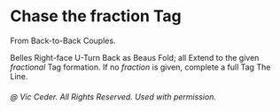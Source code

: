 
# Chase the fraction Tag

From Back-to-Back Couples.

Belles Right-face U-Turn Back as Beaus Fold;
all Extend to the given *fractional* Tag formation.
If no *fraction* is given, complete a full Tag The Line.

###### @ Vic Ceder. All Rights Reserved.  Used with permission.
